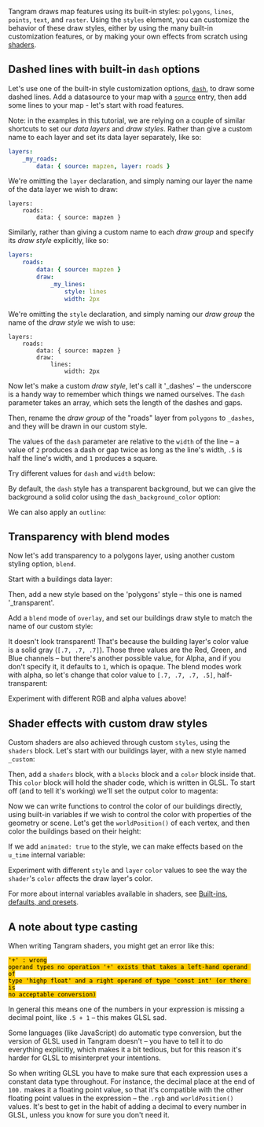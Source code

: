 <script>
document.domain = "mapzen.com"

function elementIntersectsViewport (el) {
  var top = el.offsetTop;
  var height = el.offsetHeight;

  while(el.offsetParent) {
    el = el.offsetParent;
    top += el.offsetTop;
  }

  return (
    top < (window.pageYOffset + window.innerHeight) &&
    (top + height) > window.pageYOffset
  );
}

function hide(el) {
    iframe = el.getElementsByTagName("iframe")[0];
    if (typeof iframe != "undefined") {
        if (typeof iframe.contentWindow.scene != 'undefined') {
            // make a new blob from the codemirror code

            var blob = new Blob([JSON.stringify(iframe.contentWindow.scene.config, null, 2)], {type: "text/plain"});
            // make an objectURL from the blob and save that to the parent div
            el.setAttribute("code", window.URL.createObjectURL(blob));
            console.log('saved', el.getAttribute("code"))
            el.removeChild(iframe);
        }
    }
}
function show(el) {
    if (typeof el != 'undefined') {
        iframe = el.getElementsByTagName("iframe")[0];
        if (typeof iframe == "undefined") {
            iframe = document.createElement("iframe");
            var source = '';
            el.appendChild(iframe);
            iframe.style.height = "100%";
            if (typeof el.getAttribute("source") != 'undefined') {
                // get the source
                source = el.getAttribute("source");

            }

            if (el.getAttribute("code") !='') {
                // get source from the previously-saved blobURL
                var code = el.getAttribute("code");
                iframe.src = replaceUrlParam(el.getAttribute("source"), "scene", code);
                // el.setAttribute("code", '')
                // window.URL.revokeObjectURL(url);

            } else {
                iframe.src = el.getAttribute("source");
            }
        }
    }
}

function replaceUrlParam(url, paramName, paramValue){
    // from http://stackoverflow.com/questions/7171099/how-to-replace-url-parameter-with-javascript-jquery
    if(paramValue == null)
        paramValue = '';
    var pattern = new RegExp('\\b('+paramName+'=).*?(&|$)')
    if(url.search(pattern)>=0){
        return url.replace(pattern,'$1' + paramValue + '$2');
    }
    return url + (url.indexOf('?')>0 ? '&' : '?') + paramName + '=' + paramValue 
}


// check visibility every half-second, hide off-screen demos to go easy on the GPU
setInterval( function() {
    var elements = document.getElementsByClassName("demo-wrapper");
    for (var i=0; i < elements.length; i++) {
        el = elements[i];
        if (elementIntersectsViewport(el) || (i == 0 && window.pageYOffset < 500)) {
            show(el);
            // show the next two iframes as well
            show(elements[i+1]);
            show(elements[i+2]);
            for (var j=0; j < elements.length; j++) {
                if (j != i && j != i+1 && j != i+2) {
                    hide(elements[j]);
                }
            }
            break;
        }
    }
}, 500);
</script>
<style>
#demo-wrapper {
    margin-bottom: 1em;
}
</style>

Tangram draws map features using its built-in styles: `polygons`, `lines`, `points`, `text`, and `raster`. Using the `styles` element, you can customize the behavior of these draw styles, either by using the many built-in customization features, or by making your own effects from scratch using [shaders](shaders.md).

## Dashed lines with built-in `dash` options

Let's use one of the built-in style customization options, [`dash`](styles.md#dash), to draw some dashed lines. Add a datasource to your map with a [`source`](source.md) entry, then add some lines to your map - let's start with road features.

<!-- <div class="demo-wrapper" source="https://precog.mapzen.com/tangrams/tangram-play/master/embed/?scene=https://tangrams.github.io/tangram-docs/tutorials/custom/custom1.yaml#16.50417/40.78070/-73.96085"></div>
 -->
<div class="demo-wrapper" code="" source="https://mapzen.com/tangram/play/embed/?scene=https://tangrams.github.io/tangram-docs/tutorials/custom/custom1.yaml#16.50417/40.78070/-73.96085"></div>

Note: in the examples in this tutorial, we are relying on a couple of similar shortcuts to set our _data layers_ and _draw styles_. Rather than give a custom name to each layer and set its data layer separately, like so:

```yaml
layers:
    _my_roads:
        data: { source: mapzen, layer: roads }
```

We're omitting the `layer` declaration, and simply naming our layer the name of the data layer we wish to draw:

```
layers:
    roads:
        data: { source: mapzen }
```

Similarly, rather than giving a custom name to each _draw group_ and specify its _draw style_ explicitly, like so:

```yaml
layers:
    roads:
        data: { source: mapzen }
        draw:
            _my_lines:
                style: lines
                width: 2px
```

We're omitting the `style` declaration, and simply naming our _draw group_ the name of the _draw style_ we wish to use:

```
layers:
    roads:
        data: { source: mapzen }
        draw:
            lines:
                width: 2px
```

Now let's make a custom _draw style_, let's call it '_dashes' – the underscore is a handy way to remember which things we named ourselves. The `dash` parameter takes an array, which sets the length of the dashes and gaps.

<div class="demo-wrapper" code="" source="https://mapzen.com/tangram/play/embed/?scene=https://tangrams.github.io/tangram-docs/tutorials/custom/custom2.yaml#16.50417/40.78070/-73.96085"></div>

Then, rename the _draw group_ of the "roads" layer from `polygons` to `_dashes`, and they will be drawn in our custom style.

The values of the `dash` parameter are relative to the `width` of the line – a value of `2` produces a dash or gap twice as long as the line's width, `.5` is half the line's width, and `1` produces a square.

Try different values for `dash` and `width` below:

<div class="demo-wrapper" code="" source="https://mapzen.com/tangram/play/embed/?scene=https://tangrams.github.io/tangram-docs/tutorials/custom/custom3.yaml#16.50417/40.78070/-73.96085"></div>

By default, the `dash` style has a transparent background, but we can give the background a solid color using the `dash_background_color` option:

<div class="demo-wrapper" code="" source="https://mapzen.com/tangram/play/embed/?scene=https://tangrams.github.io/tangram-docs/tutorials/custom/custom4.yaml#16.50417/40.78070/-73.96085"></div>

We can also apply an `outline`:

<div class="demo-wrapper" code="" source="https://mapzen.com/tangram/play/embed/?scene=https://tangrams.github.io/tangram-docs/tutorials/custom/custom5.yaml#16.50417/40.78070/-73.96085"></div>

## Transparency with blend modes

Now let's add transparency to a polygons layer, using another custom styling option, `blend`.

Start with a buildings data layer:

<div class="demo-wrapper" code="" source="https://mapzen.com/tangram/play/embed/?scene=https://tangrams.github.io/tangram-docs/tutorials/custom/custom6.yaml#18.07925/40.76442/-73.98058"></div>

Then, add a new style based on the 'polygons' style – this one is named '_transparent'.

<div class="demo-wrapper" code="" source="https://mapzen.com/tangram/play/embed/?scene=https://tangrams.github.io/tangram-docs/tutorials/custom/custom7.yaml#18.07925/40.76442/-73.98058"></div>

Add a `blend` mode of `overlay`, and set our buildings draw style to match the name of our custom style:

<div class="demo-wrapper" code="" source="https://mapzen.com/tangram/play/embed/?scene=https://tangrams.github.io/tangram-docs/tutorials/custom/custom8.yaml#18.07925/40.76442/-73.98058"></div>

It doesn't look transparent! That's because the building layer's color value is a solid gray (`[.7, .7, .7]`). Those three values are the Red, Green, and Blue channels – but there's another possible value, for Alpha, and if you don't specify it, it defaults to `1`, which is opaque. The blend modes work with alpha, so let's change that color value to `[.7, .7, .7, .5]`, half-transparent:

<div class="demo-wrapper" code="" source="https://mapzen.com/tangram/play/embed/?scene=https://tangrams.github.io/tangram-docs/tutorials/custom/custom9.yaml#18.07925/40.76442/-73.98058"></div>

Experiment with different RGB and alpha values above!

## Shader effects with custom draw styles

Custom shaders are also achieved through custom `styles`, using the `shaders` block. Let's start with our buildings layer, with a new style named `_custom`:

<div class="demo-wrapper" code="" source="https://mapzen.com/tangram/play/embed/?scene=https://tangrams.github.io/tangram-docs/tutorials/custom/custom10.yaml#18.07925/40.76442/-73.98058"></div>

Then, add a `shaders` block, with a `blocks` block and a `color` block inside that. This `color` block will hold the shader code, which is written in GLSL. To start off (and to tell it's working) we'll set the output color to magenta:

<div class="demo-wrapper" code="" source="https://mapzen.com/tangram/play/embed/?scene=https://tangrams.github.io/tangram-docs/tutorials/custom/custom11.yaml#18.07925/40.76442/-73.98058"></div>

Now we can write functions to control the color of our buildings directly, using built-in variables if we wish to control the color with properties of the geometry or scene. Let's get the `worldPosition()` of each vertex, and then color the buildings based on their height:

<div class="demo-wrapper" code="" source="https://mapzen.com/tangram/play/embed/?scene=https://tangrams.github.io/tangram-docs/tutorials/custom/custom12.yaml#18.07925/40.76442/-73.98058"></div>

If we add `animated: true` to the style, we can make effects based on the `u_time` internal variable:

<div class="demo-wrapper" code="" source="https://mapzen.com/tangram/play/embed/?scene=https://tangrams.github.io/tangram-docs/tutorials/custom/custom13.yaml#18.07925/40.76442/-73.98058"></div>

Experiment with different `style` and `layer` `color` values to see the way the `shader`'s `color` affects the draw layer's color.

For more about internal variables available in shaders, see [Built-ins, defaults, and presets](shaders.md#built-ins-defaults-and-presets).

## A note about type casting

When writing Tangram shaders, you might get an error like this:

<code style="color:black;background-color: #ffcc00">'+' : wrong operand types no operation '+' exists that takes a left-hand operand of type 'highp float' and a right operand of type 'const int' (or there is no acceptable conversion)</code>

In general this means one of the numbers in your expression is missing a decimal point, like `.5 + 1` – this makes GLSL sad.

Some languages (like JavaScript) do automatic type conversion, but the version of GLSL used in Tangram doesn't – you have to tell it to do everything explicitly, which makes it a bit tedious, but for this reason it's harder for GLSL to misinterpret your intentions.

So when writing GLSL you have to make sure that each expression uses a constant data type throughout. For instance, the decimal place at the end of `100.` makes it a floating point value, so that it's compatible with the other floating point values in the expression – the `.rgb` and `worldPosition()` values. It's best to get in the habit of adding a decimal to every number in GLSL, unless you know for sure you don't need it.